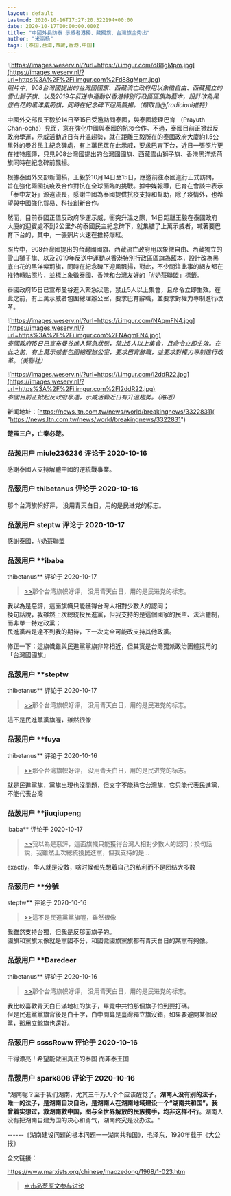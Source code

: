 ```yaml
---
layout: default
Lastmod: 2020-10-16T17:27:20.322194+00:00
date: 2020-10-17T00:00:00.000Z
title: "中國外長訪泰 示威者港獨、藏獨旗、台灣旗全秀出"
author: "米高扬"
tags: [泰国,台湾,西藏,香港,中国]
---
```


![https://images.weserv.nl/?url=https://i.imgur.com/d88gMpm.jpg](https://images.weserv.nl/?url=https%3A%2F%2Fi.imgur.com%2Fd88gMpm.jpg)  
_照片中，908台灣國提出的台灣國國旗、西藏流亡政府用以象徵自由、西藏獨立的雪山獅子旗、以及2019年反送中運動以香港特別行政區區旗為藍本，設計改為黑底白花的黑洋紫荊旗，同時在紀念碑下迎風飄揚。（擷取自@fradicioni推特）_  
  
中國外交部長王毅於14日至15日受邀訪問泰國，與泰國總理巴育 （Prayuth Chan-ocha）見面，意在強化中國與泰國的抗疫合作。不過，泰國目前正掀起反政府學運，示威活動近日有升溫趨勢，就在距離王毅所在的泰國政府大廈約1.5公里外的曼谷民主紀念碑處，有上萬民眾在此示威，要求巴育下台，近日一張照片更在推特瘋傳，只見908台灣國提出的台灣國國旗、西藏雪山獅子旗、香港黑洋紫荊旗同時在紀念碑前飄揚。  
  
根據泰國外交部新聞稿，王毅於10月14日至15日，應邀前往泰國進行正式訪問，旨在強化兩國抗疫及合作對抗在全球面臨的挑戰。據中媒報導，巴育在會談中表示「泰中友好」源遠流長，感謝中國為泰國提供抗疫支持和幫助，除了疫情外，也希望與中國強化貿易、科技創新合作。  
  
然而，目前泰國正值反政府學運示威，衝突升溫之際，14日距離王毅在泰國政府大廈的迎賓處不到2公里外的泰國民主紀念碑下，就集結了上萬示威者，喊著要巴育下台的，其中，一張照片火速在推特爆紅。  
  
照片中，908台灣國提出的台灣國國旗、西藏流亡政府用以象徵自由、西藏獨立的雪山獅子旗、以及2019年反送中運動以香港特別行政區區旗為藍本，設計改為黑底白花的黑洋紫荊旗，同時在紀念碑下迎風飄揚，對此，不少關注此事的網友都在推特轉貼照片，並標上象徵泰國、香港和台灣友好的「#奶茶聯盟」標籤。  
  
泰國政府15日已宣布曼谷進入緊急狀態，禁止5人以上集會，且命令立即生效。在此之前，有上萬示威者包圍總理辦公室，要求巴育辭職，並要求對權力專制進行改革。  
  
![https://images.weserv.nl/?url=https://i.imgur.com/NAqmFN4.jpg](https://images.weserv.nl/?url=https%3A%2F%2Fi.imgur.com%2FNAqmFN4.jpg)  
_泰國政府15日已宣布曼谷進入緊急狀態，禁止5人以上集會，且命令立即生效。在此之前，有上萬示威者包圍總理辦公室，要求巴育辭職，並要求對權力專制進行改革。（美聯社）_  
  
![https://images.weserv.nl/?url=https://i.imgur.com/l2ddR22.jpg](https://images.weserv.nl/?url=https%3A%2F%2Fi.imgur.com%2Fl2ddR22.jpg)  
_泰國目前正掀起反政府學運，示威活動近日有升溫趨勢。（路透）_  
  
新闻地址：[https://news.ltn.com.tw/news/world/breakingnews/3322831]( "https://news.ltn.com.tw/news/world/breakingnews/3322831")  
  
**楚虽三户，亡秦必楚。**

            
### 品葱用户 **miule236236** 评论于 2020-10-16
        
感謝泰國人支持解體中國的逆統戰事業。
        


            
### 品葱用户 **thibetanus** 评论于 2020-10-16
        
那个台湾旗帜好评， 没用青天白日，用的是民进党的标志。
        


            
### 品葱用户 **steptw** 评论于 2020-10-17
        
感謝泰國，#奶茶聯盟
        


            
### 品葱用户 **ibaba 
thibetanus** 评论于 2020-10-17
        
> [\>>]( "/article/item_id-517848#")那个台湾旗帜好评， 没用青天白日，用的是民进党的标志。

  
我以為是惡評，這面旗幟只能獲得台灣人相對少數人的認同；  
換句話說，我雖然上次總統投民進黨，但我支持的是這個國家的民主、法治體制，而非單一特定政黨；  
民進黨若是達不到我的期待，下一次完全可能改支持其他政黨。  
  
修正一下：這旗幟雖與民進黨黨旗非常相近，但其實是台灣獨派政治團體採用的「台灣國國旗」
        


            
### 品葱用户 **steptw 
thibetanus** 评论于 2020-10-17
        
> [\>>]( "/article/item_id-517848#")那个台湾旗帜好评， 没用青天白日，用的是民进党的标志。

  
這不是民進黨黨旗喔，雖然很像
        


            
### 品葱用户 **fuya 
thibetanus** 评论于 2020-10-16
        
> [\>>]( "/article/item_id-517848#")那个台湾旗帜好评， 没用青天白日，用的是民进党的标志。

  
就是民進黨旗，黨旗出現也沒問題，但文字不能稱它台灣旗，它只能代表民進黨，不能代表台灣
        


            
### 品葱用户 **jiuqiupeng 
ibaba** 评论于 2020-10-17
        
> [\>>]( "/article/item_id-517854#")我以為是惡評，這面旗幟只能獲得台灣人相對少數人的認同；換句話說，我雖然上次總統投民進黨，但我支持的是...

  
exactly，华人就是没救，啥时候都先想着自己的私利而不是团结大多数
        


            
### 品葱用户 **分號 
steptw** 评论于 2020-10-16
        
> [\>>]( "/article/item_id-517859#")這不是民進黨黨旗喔，雖然很像

  
  
我雖然支持台獨，但我是反那面旗子的。  
國旗和黨旗太像就是黨國不分，和國徽國旗黨旗都有青天白日的某黨有夠像。
        


            
### 品葱用户 **Daredeer 
thibetanus** 评论于 2020-10-16
        
> [\>>]( "/article/item_id-517848#")那个台湾旗帜好评， 没用青天白日，用的是民进党的标志。

  
  
我比較喜歡青天白日滿地紅的旗子，畢竟中共怕那個旗子怕到要打碼。  
但是民進黨黨旗背後是白十字，白中間算是臺灣獨立旗沒錯，如果要避開某個政黨，那用立鯨旗也還好。
        


            
### 品葱用户 **ssssRoww** 评论于 2020-10-16
        
干得漂亮！希望能做回真正的泰国 而非泰王国
        


            
### 品葱用户 **spark808** 评论于 2020-10-16
        
"湖南呢？至于我们湖南，尤其三千万人个个应该醒觉了。**湖南人没有别的法子，唯一的法子，是湖南自决自治，是湖南人在湖南地域建设一个“湖南共和国”。我曾着实想过，救湖南救中国，图与全世界解放的民族携手，均非这样不行**。湖南人没有把湖南自建为国的决心和勇气，湖南终究是没办法。"  
  
\------《湖南建设问题的根本问题一一湖南共和国》，毛泽东，1920年载于《大公报》  
  
全文链接：  
  
https://www.marxists.org/chinese/maozedong/1968/1-023.htm
        






> [点击品葱原文参与讨论](https://pincong.rocks/article/25174)

